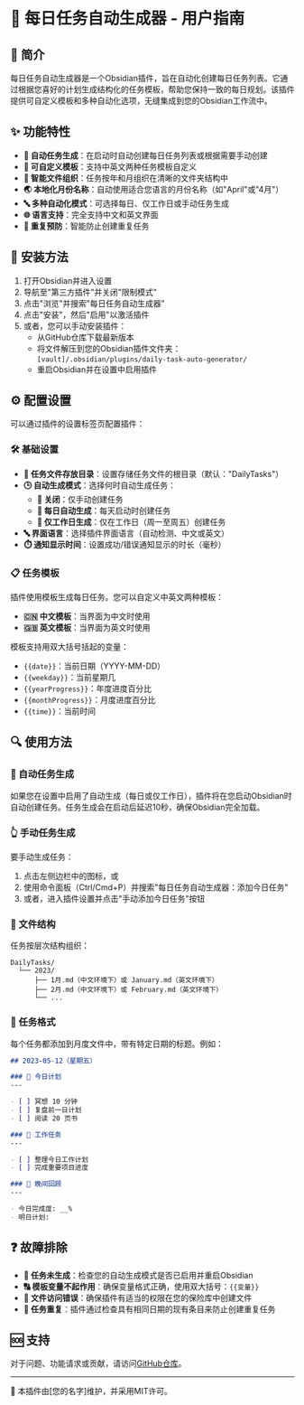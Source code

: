 # 🔄 每日任务自动生成器 - 用户指南

## 📖 简介

每日任务自动生成器是一个Obsidian插件，旨在自动化创建每日任务列表。它通过根据您喜好的计划生成结构化的任务模板，帮助您保持一致的每日规划。该插件提供可自定义模板和多种自动化选项，无缝集成到您的Obsidian工作流中。

## ✨ 功能特性

- **🔄 自动任务生成**：在启动时自动创建每日任务列表或根据需要手动创建
- **📝 可自定义模板**：支持中英文两种任务模板自定义
- **📁 智能文件组织**：任务按年和月组织在清晰的文件夹结构中
- **🌏 本地化月份名称**：自动使用适合您语言的月份名称（如"April"或"4月"）
- **🔤 多种自动化模式**：可选择每日、仅工作日或手动任务生成
- **🌐 语言支持**：完全支持中文和英文界面
- **🚫 重复预防**：智能防止创建重复任务

## 💾 安装方法

1. 打开Obsidian并进入设置
2. 导航至"第三方插件"并关闭"限制模式"
3. 点击"浏览"并搜索"每日任务自动生成器"
4. 点击"安装"，然后"启用"以激活插件
5. 或者，您可以手动安装插件：
   - 从GitHub仓库下载最新版本
   - 将文件解压到您的Obsidian插件文件夹：`[vault]/.obsidian/plugins/daily-task-auto-generator/`
   - 重启Obsidian并在设置中启用插件

## ⚙️ 配置设置

可以通过插件的设置标签页配置插件：

### 🛠️ 基础设置

- **📂 任务文件存放目录**：设置存储任务文件的根目录（默认："DailyTasks"）
- **🕒 自动生成模式**：选择何时自动生成任务：
  - **🚫 关闭**：仅手动创建任务
  - **📆 每日自动生成**：每天启动时创建任务
  - **💼 仅工作日生成**：仅在工作日（周一至周五）创建任务
- **🔤 界面语言**：选择插件界面语言（自动检测、中文或英文）
- **⏱️ 通知显示时间**：设置成功/错误通知显示的时长（毫秒）

### 📋 任务模板

插件使用模板生成每日任务。您可以自定义中英文两种模板：

- **🇨🇳 中文模板**：当界面为中文时使用
- **🇬🇧 英文模板**：当界面为英文时使用

模板支持用双大括号括起的变量：
- `{{date}}`：当前日期（YYYY-MM-DD）
- `{{weekday}}`：当前星期几
- `{{yearProgress}}`：年度进度百分比
- `{{monthProgress}}`：月度进度百分比
- `{{time}}`：当前时间

## 🔍 使用方法

### 🤖 自动任务生成

如果您在设置中启用了自动生成（每日或仅工作日），插件将在您启动Obsidian时自动创建任务。任务生成会在启动后延迟10秒，确保Obsidian完全加载。

### 👆 手动任务生成

要手动生成任务：
1. 点击左侧边栏中的图标，或
2. 使用命令面板（Ctrl/Cmd+P）并搜索"每日任务自动生成器：添加今日任务"
3. 或者，进入插件设置并点击"手动添加今日任务"按钮

### 📂 文件结构

任务按层次结构组织：
```
DailyTasks/
  └── 2023/
      ├── 1月.md（中文环境下）或 January.md（英文环境下）
      ├── 2月.md（中文环境下）或 February.md（英文环境下）
      └── ...
```

### 📑 任务格式

每个任务都添加到月度文件中，带有特定日期的标题。例如：

```markdown
## 2023-05-12（星期五）

### 🧘 今日计划
---

- [ ] 冥想 10 分钟
- [ ] 复盘前一日计划
- [ ] 阅读 20 页书

### 📝 工作任务
---

- [ ] 整理今日工作计划
- [ ] 完成重要项目进度

### 🌙 晚间回顾
---

- 今日完成度: __%
- 明日计划:
```

## ❓ 故障排除

- **🚫 任务未生成**：检查您的自动生成模式是否已启用并重启Obsidian
- **🔠 模板变量不起作用**：确保变量格式正确，使用双大括号：`{{变量}}`
- **📁 文件访问错误**：确保插件有适当的权限在您的保险库中创建文件
- **🔄 任务重复**：插件通过检查具有相同日期的现有条目来防止创建重复任务

## 🆘 支持

对于问题、功能请求或贡献，请访问[GitHub仓库](https://github.com/yourusername/obsidian-daily-task-auto-generator)。

---

🙏 本插件由[您的名字]维护，并采用MIT许可。 